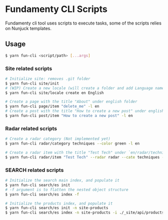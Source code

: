 Fundamenty CLI Scripts 
======================

Fundamenty cli tool uses scripts to execute tasks, some of the scripts relies on Nunjuck templates. 

## Usage
```sh
$ yarn fun-cli <script/path> [...args]
```

### Site related scripts
```sh
# Initialize site: removes .git folder
$ yarn fun-cli site/init
# (WIP) Create a new locale (will create a folder and add Language name)
$ yarn fun-cli site/locale create en English

# Create a page with the title "About" under english folder
$ yarn fun-cli page/item "delete_me" -l en
# Create a post with the title "How to create a new post" under english folder
$ yarn fun-cli post/item "How to create a new post" -l en
```

### Radar related scripts
```sh
# Create a radar category (Not implemented yet)
$ yarn fun-cli radar/category techniques --color green -l en

# Create a radar item with the title "Test Tech" under `en/radar/techniques` folder with adopt ring
$ yarn fun-cli radar/item "Test Tech" --radar radar --cate techniques --ring adopt -l en
```

### SEARCH related scripts
```sh
# Initialize the search main index, and populate it
$ yarn fun-cli search/es init
# -f argument is to flatten the nested object structure
$ yarn fun-cli search/es index -f

# Initialize the products index, and populate it
$ yarn fun-cli search/es init -n site-products
$ yarn fun-cli search/es index -n site-products -i ./_site/api/products.json -f
```
